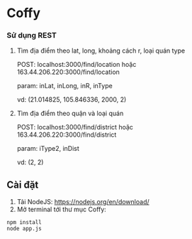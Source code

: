 # Coffy

### Sử dụng REST 
1. Tìm địa điểm theo lat, long, khoảng cách r, loại quán type

    POST:  localhost:3000/find/location hoặc 163.44.206.220:3000/find/location

    param:  inLat, inLong, inR, inType

    vd: (21.014825, 105.846336, 2000, 2)

2. Tìm địa điểm theo quận và loại quán
  
    POST: localhost:3000/find/district hoặc 163.44.206.220:3000/find/district

    param: iType2, inDist

    vd: (2, 2)

## Cài đặt
1. Tải NodeJS: https://nodejs.org/en/download/
2. Mở terminal tới thư mục Coffy:
```
npm install
node app.js
```
